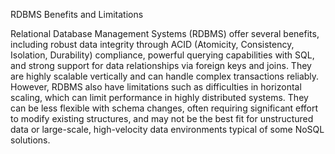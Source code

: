 RDBMS Benefits and Limitations

Relational Database Management Systems (RDBMS) offer several benefits, including robust data integrity through ACID (Atomicity, Consistency, Isolation, Durability) compliance,
powerful querying capabilities with SQL, and strong support for data relationships via foreign keys and joins. They are highly scalable vertically and can handle complex transactions reliably.
However, RDBMS also have limitations such as difficulties in horizontal scaling, which can limit performance in highly distributed systems. They can be less flexible with schema changes, often requiring significant 
effort to modify existing structures, and may not be the best fit for unstructured data or large-scale, high-velocity data environments typical of some NoSQL solutions.


